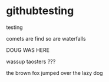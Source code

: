 # githubtesting
testing

comets are find so are waterfalls

DOUG WAS HERE


wassup taosters ???


the brown fox jumped over the lazy dog
